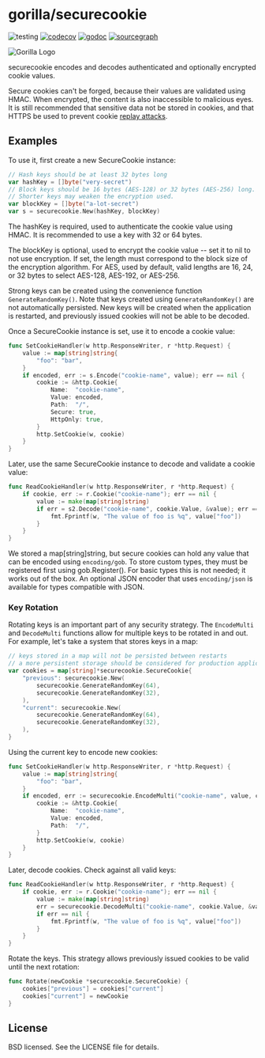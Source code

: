 # gorilla/securecookie

![testing](https://github.com/gorilla/securecookie/actions/workflows/test.yml/badge.svg)
[![codecov](https://codecov.io/github/gorilla/securecookie/branch/main/graph/badge.svg)](https://codecov.io/github/gorilla/securecookie)
[![godoc](https://godoc.org/github.com/gorilla/securecookie?status.svg)](https://godoc.org/github.com/gorilla/securecookie)
[![sourcegraph](https://sourcegraph.com/github.com/gorilla/securecookie/-/badge.svg)](https://sourcegraph.com/github.com/gorilla/securecookie?badge)

![Gorilla Logo](https://github.com/gorilla/.github/assets/53367916/d92caabf-98e0-473e-bfbf-ab554ba435e5)

securecookie encodes and decodes authenticated and optionally encrypted
cookie values.

Secure cookies can't be forged, because their values are validated using HMAC.
When encrypted, the content is also inaccessible to malicious eyes. It is still
recommended that sensitive data not be stored in cookies, and that HTTPS be used
to prevent cookie [replay attacks](https://en.wikipedia.org/wiki/Replay_attack).

## Examples

To use it, first create a new SecureCookie instance:

```go
// Hash keys should be at least 32 bytes long
var hashKey = []byte("very-secret")
// Block keys should be 16 bytes (AES-128) or 32 bytes (AES-256) long.
// Shorter keys may weaken the encryption used.
var blockKey = []byte("a-lot-secret")
var s = securecookie.New(hashKey, blockKey)
```

The hashKey is required, used to authenticate the cookie value using HMAC.
It is recommended to use a key with 32 or 64 bytes.

The blockKey is optional, used to encrypt the cookie value -- set it to nil
to not use encryption. If set, the length must correspond to the block size
of the encryption algorithm. For AES, used by default, valid lengths are
16, 24, or 32 bytes to select AES-128, AES-192, or AES-256.

Strong keys can be created using the convenience function
`GenerateRandomKey()`. Note that keys created using `GenerateRandomKey()` are not
automatically persisted. New keys will be created when the application is
restarted, and previously issued cookies will not be able to be decoded.

Once a SecureCookie instance is set, use it to encode a cookie value:

```go
func SetCookieHandler(w http.ResponseWriter, r *http.Request) {
	value := map[string]string{
		"foo": "bar",
	}
	if encoded, err := s.Encode("cookie-name", value); err == nil {
		cookie := &http.Cookie{
			Name:  "cookie-name",
			Value: encoded,
			Path:  "/",
			Secure: true,
			HttpOnly: true,
		}
		http.SetCookie(w, cookie)
	}
}
```

Later, use the same SecureCookie instance to decode and validate a cookie
value:

```go
func ReadCookieHandler(w http.ResponseWriter, r *http.Request) {
	if cookie, err := r.Cookie("cookie-name"); err == nil {
		value := make(map[string]string)
		if err = s2.Decode("cookie-name", cookie.Value, &value); err == nil {
			fmt.Fprintf(w, "The value of foo is %q", value["foo"])
		}
	}
}
```

We stored a map[string]string, but secure cookies can hold any value that
can be encoded using `encoding/gob`. To store custom types, they must be
registered first using gob.Register(). For basic types this is not needed;
it works out of the box. An optional JSON encoder that uses `encoding/json` is
available for types compatible with JSON.

### Key Rotation
Rotating keys is an important part of any security strategy. The `EncodeMulti` and
`DecodeMulti` functions allow for multiple keys to be rotated in and out.
For example, let's take a system that stores keys in a map:

```go
// keys stored in a map will not be persisted between restarts
// a more persistent storage should be considered for production applications.
var cookies = map[string]*securecookie.SecureCookie{
	"previous": securecookie.New(
		securecookie.GenerateRandomKey(64),
		securecookie.GenerateRandomKey(32),
	),
	"current": securecookie.New(
		securecookie.GenerateRandomKey(64),
		securecookie.GenerateRandomKey(32),
	),
}
```

Using the current key to encode new cookies:
```go
func SetCookieHandler(w http.ResponseWriter, r *http.Request) {
	value := map[string]string{
		"foo": "bar",
	}
	if encoded, err := securecookie.EncodeMulti("cookie-name", value, cookies["current"]); err == nil {
		cookie := &http.Cookie{
			Name:  "cookie-name",
			Value: encoded,
			Path:  "/",
		}
		http.SetCookie(w, cookie)
	}
}
```

Later, decode cookies. Check against all valid keys:
```go
func ReadCookieHandler(w http.ResponseWriter, r *http.Request) {
	if cookie, err := r.Cookie("cookie-name"); err == nil {
		value := make(map[string]string)
		err = securecookie.DecodeMulti("cookie-name", cookie.Value, &value, cookies["current"], cookies["previous"])
		if err == nil {
			fmt.Fprintf(w, "The value of foo is %q", value["foo"])
		}
	}
}
```

Rotate the keys. This strategy allows previously issued cookies to be valid until the next rotation:
```go
func Rotate(newCookie *securecookie.SecureCookie) {
	cookies["previous"] = cookies["current"]
	cookies["current"] = newCookie
}
```

## License

BSD licensed. See the LICENSE file for details.
